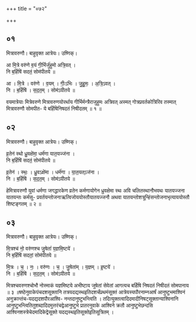 +++
title = "०७२"

+++


## ०१
मित्रावरुणौ। बाहुवृक्त आत्रेयः। उष्णिक्।

आ मि॒त्रे वरु॑णे व॒यं गी॒र्भिर्जु॑हुमो अत्रि॒वत् ।  
नि ब॒र्हिषि॑ सदतं॒ सोम॑पीतये ॥

आ । मि॒त्रे । वरु॑णे । व॒यम् । गीः॒ऽभिः । जु॒हु॒मः॒ । अ॒त्रि॒ऽवत् ।  
नि । ब॒र्हिषि॑ । स॒द॒त॒म् । सोम॑ऽपीतये ॥

वयमात्रेयाः मित्रेवरुणे मित्रावरुणयोरर्थाय गीर्भिर्मन्त्रैराजुहुमः अत्रिवत् अस्मत् गोत्रप्रवर्तकोत्रिरिव तस्मात् मित्रावरुणौ सोमपीत- ये बर्हिषिनिषदतं निषीदतम् ॥ १ ॥

## ०२
मित्रावरुणौ। बाहुवृक्त आत्रेयः। उष्णिक्।

व्र॒तेन॑ स्थो ध्रु॒वक्षे॑मा॒ धर्म॑णा यात॒यज्ज॑ना ।  
नि ब॒र्हिषि॑ सदतं॒ सोम॑पीतये ॥

व्र॒तेन॑ । स्थः॒ । ध्रु॒वऽक्षे॑मा । धर्म॑णा । या॒त॒यत्ऽज॑ना ।  
नि । ब॒र्हिषि॑ । स॒द॒त॒म् । सोम॑ऽपीतये ॥

हेमित्रावरुणौ युवां धर्मणा जगद्धारकेण व्रतेन कर्मणायोगेन ध्रुवक्षेमा स्थः अवि चलितस्थानौभवथः यातयज्जना यातयन्तः कर्मसु- प्रवर्तयन्तोजनाऋत्विजोययोस्तौयातयज्जनौ अथवा यातयन्तोशत्रून्हिंसन्तोजनाभृत्याययोस्तौ शिष्टङ्गतम् ॥ २ ॥

## ०३
मित्रावरुणौ। बाहुवृक्त आत्रेयः। उष्णिक्।

मि॒त्रश्च॑ नो॒ वरु॑णश्च जु॒षेतां॑ य॒ज्ञमि॒ष्टये॑ ।  
नि ब॒र्हिषि॑ सदतां॒ सोम॑पीतये ॥

मि॒त्रः । च॒ । नः॒ । वरु॑णः । च॒ । जु॒षेता॑म् । य॒ज्ञम् । इ॒ष्टये॑ ।  
नि । ब॒र्हिषि॑ । स॒द॒त॒म् । सोम॑ऽपीतये ॥

मित्रश्चवरुणश्चोभौ नोस्माकं यज्ञमिष्टये अभीष्टाय जुषेतां सेवेतां आगत्यच बर्हिषि निषदतं निषीदतं सोमपानाय ॥ ३ ॥षष्ठेनुवाकेपंचदशसूक्तानि तत्रयदद्यस्थइतिदशर्चंप्रथमंसूक्तं आत्रेयस्यपौरनाम्नआर्षं आनुष्टुभमाश्विनं अनुक्रान्तंच-यदद्यदशपौरआश्वि- नन्तदानुष्टुभन्त्विति । तदित्युक्तत्वादिदमादीनिषट्सूक्तान्याश्विनानि आनुष्टुभन्त्वितितुशब्दादिदमुत्तरंचद्वेआनुष्टुभे प्रातरनुवाके आश्विने क्रतौ आनुष्टुभेछन्दसि आश्विनशस्त्रेचेदमादिकेद्वेसूक्ते यदद्यस्थइतिसूक्तेइतिसूत्रितम् ।